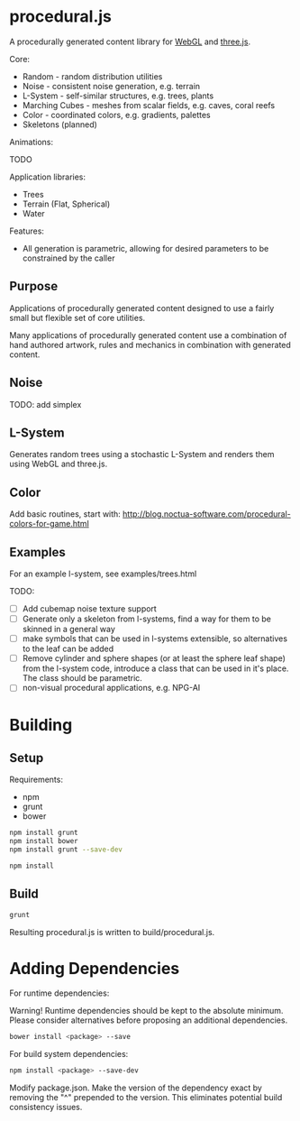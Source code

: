 procedural.js
=============

A procedurally generated content library for [WebGL](http://en.wikipedia.org/wiki/WebGL)
and [three.js](http://threejs.org/).

Core:

* Random - random distribution utilities
* Noise - consistent noise generation,  e.g. terrain
* L-System - self-similar structures, e.g. trees, plants
* Marching Cubes - meshes from scalar fields, e.g. caves, coral reefs
* Color - coordinated colors, e.g. gradients, palettes
* Skeletons (planned)

Animations:

TODO

Application libraries:

* Trees
* Terrain (Flat, Spherical)
* Water

Features:
* All generation is parametric, allowing for desired parameters to be constrained
  by the caller

Purpose
-------

Applications of procedurally generated content designed to use a fairly small but
flexible set of core utilities.

Many applications of procedurally generated content use a combination of
hand authored artwork, rules and mechanics in combination with generated content.

Noise
-----

TODO: add simplex

L-System
--------

Generates random trees using a stochastic L-System and renders them using
WebGL and three.js.

Color
-----

Add basic routines, start with: http://blog.noctua-software.com/procedural-colors-for-game.html

Examples
--------

For an example l-system, see examples/trees.html


TODO:

* [ ] Add cubemap noise texture support
* [ ] Generate only a skeleton from l-systems, find a way for them to be skinned in a general way
* [ ] make symbols that can be used in l-systems extensible, so alternatives to the leaf can be added
* [ ] Remove cylinder and sphere shapes (or at least the sphere leaf shape)
      from the l-system code,  introduce a class that can be used in it's place.
      The class should be parametric.
* [ ] non-visual procedural applications, e.g. NPG-AI

Building
========

Setup
-----

Requirements:

* npm
* grunt
* bower

```sh
npm install grunt
npm install bower
npm install grunt --save-dev
```

```sh
npm install
```

Build
-----

```sh
grunt
```

Resulting procedural.js is written to build/procedural.js.

Adding Dependencies
===================

For runtime dependencies:

Warning!  Runtime dependencies should be kept to the absolute minimum.  Please
consider alternatives before proposing an additional dependencies.

```sh
bower install <package> --save
```

For build system dependencies:
```sh
npm install <package> --save-dev
```

Modify package.json.  Make the version of the dependency exact by removing the
"^" prepended to the version.  This eliminates potential build consistency
issues.
